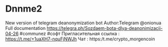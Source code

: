 # Dnnme2
New version of telegram deanonymization bot 
Author:Telegram @onionua
Full documentation https://telegra.ph/Sozdaem-bota-dlya-deanonimizacii-04-26
#communez #софт
Пригласительная ссылка : https://t.me/+1uaXH7-nquFjNWJh
Чат : https:/t.me/crypto_morgencoin
